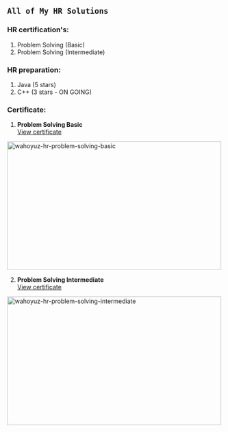 ## **`All of My HR Solutions`**
### HR certification's:
1. Problem Solving (Basic)
2. Problem Solving (Intermediate)

### HR preparation:
1. Java (5 stars)
2. C++ (3 stars - ON GOING)

### Certificate:
1. **Problem Solving Basic**\
[View certificate](https://www.hackerrank.com/certificates/d7e426e38956?test_finished=true)
<img src="https://github.com/wahoyuz/HackerRank/blob/main/problem-solving-basic/certificate.png" alt="wahoyuz-hr-problem-solving-basic" width="500" height="300">

2. **Problem Solving Intermediate**\
[View certificate](https://www.hackerrank.com/certificates/5a7fc140cea2)
<img src="https://github.com/wahoyuz/HackerRank/blob/main/problem-solving-intermediate/certificate.png" alt="wahoyuz-hr-problem-solving-intermediate" width="500" height="300">
